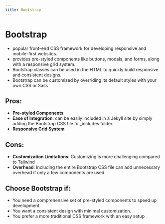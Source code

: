 ```yaml
---
title: Bootstrap
---
```


# Bootstrap
- popular front-end CSS framework for developing responsive and mobile-first websites.
- provides pre-styled components like buttons, modals, and forms, along with a responsive grid system.
- Bootstrap classes can be used in the HTML to quickly build responsive and consistent designs.
- Bootstrap can be customized by overriding its default styles with your own CSS or Sass

## Pros:
- **Pre-styled Components**
- **Ease of Integration**: can be easily included in a Jekyll site by simply adding the Bootstrap CSS file to _includes folder.
- **Responsive Grid System**

## Cons:
- **Customization Limitations**: Customizing is more challenging compared to Tailwind
- **Overhead**: Including the entire Bootstrap CSS file can add unnecessary overhead if only a few components are used

## Choose Bootstrap if:
- You need a comprehensive set of pre-styled components to speed up development.
- You want a consistent design with minimal customization.
- You prefer a more traditional CSS framework with an easy setup
